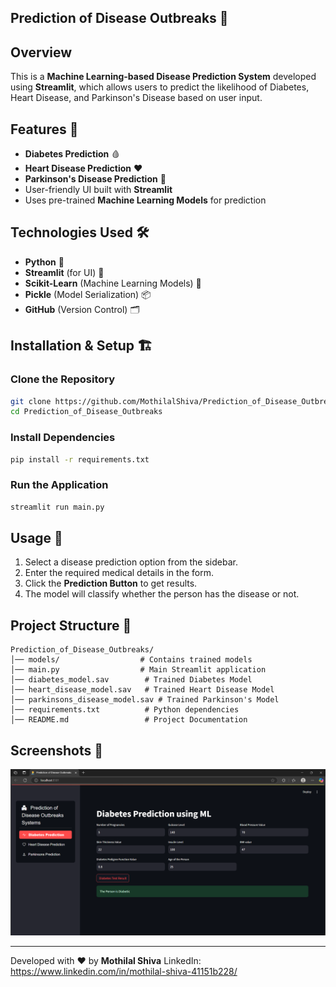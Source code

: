 ## Prediction of Disease Outbreaks 🏥

## Overview
This is a **Machine Learning-based Disease Prediction System** developed using **Streamlit**, which allows users to predict the likelihood of Diabetes, Heart Disease, and Parkinson's Disease based on user input.

## Features 🚀
- **Diabetes Prediction** 🩸
- **Heart Disease Prediction** ❤️
- **Parkinson's Disease Prediction** 🧠
- User-friendly UI built with **Streamlit**
- Uses pre-trained **Machine Learning Models** for prediction

## Technologies Used 🛠️
- **Python** 🐍
- **Streamlit** (for UI) 🎨
- **Scikit-Learn** (Machine Learning Models) 🤖
- **Pickle** (Model Serialization) 📦
- **GitHub** (Version Control) 🗂️

## Installation & Setup 🏗️
### Clone the Repository
```sh
git clone https://github.com/MothilalShiva/Prediction_of_Disease_Outbreaks.git
cd Prediction_of_Disease_Outbreaks
```

### Install Dependencies
```sh
pip install -r requirements.txt
```

### Run the Application
```sh
streamlit run main.py
```

## Usage 📖
1. Select a disease prediction option from the sidebar.
2. Enter the required medical details in the form.
3. Click the **Prediction Button** to get results.
4. The model will classify whether the person has the disease or not.

## Project Structure 📂
```
Prediction_of_Disease_Outbreaks/
│── models/                  # Contains trained models
│── main.py                  # Main Streamlit application
│── diabetes_model.sav        # Trained Diabetes Model
│── heart_disease_model.sav   # Trained Heart Disease Model
│── parkinsons_disease_model.sav # Trained Parkinson's Model
│── requirements.txt          # Python dependencies
│── README.md                 # Project Documentation
```

## Screenshots 📸
![Screenshot](https://github.com/MothilalShiva/Prediction_of_Disease_Outbreaks/blob/main/predict.png)


---
Developed with ❤️ by **Mothilal Shiva**
LinkedIn: https://www.linkedin.com/in/mothilal-shiva-41151b228/
